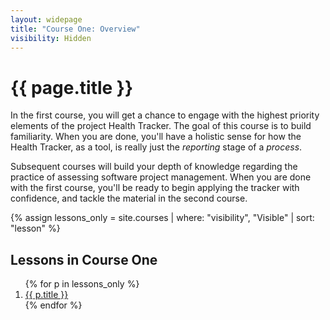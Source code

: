 ```yaml
---
layout: widepage
title: "Course One: Overview"
visibility: Hidden
---
```


# {{ page.title }}

In the first course, you will get a chance to engage with the highest priority elements of the project Health Tracker. The goal of this course is to build familiarity. When you are done, you'll have a holistic sense for how the Health Tracker, as a tool, is really just the *reporting* stage of a *process*. 

Subsequent courses will build your depth of knowledge regarding the practice of assessing software project management. When you are done with the first course, you'll be ready to begin applying the tracker with confidence, and tackle the material in the second course.



{% assign lessons_only = site.courses | where: "visibility", "Visible" | sort: "lesson" %}

## Lessons in Course One
<ol>
{% for p in lessons_only  %}
<li><a href="/{{ p.url }}">{{ p.title }}</a></li>
{% endfor %}
</ol>
